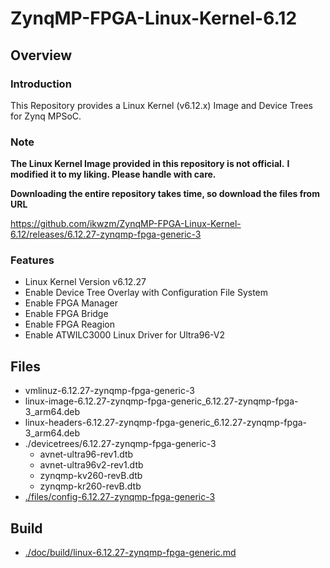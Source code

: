 ZynqMP-FPGA-Linux-Kernel-6.12
====================================================================================

Overview
------------------------------------------------------------------------------------

### Introduction

This Repository provides a Linux Kernel (v6.12.x) Image and Device Trees for Zynq MPSoC.

### Note

**The Linux Kernel Image provided in this repository is not official.**
**I modified it to my liking. Please handle with care.**

**Downloading the entire repository takes time, so download the files from URL**   

https://github.com/ikwzm/ZynqMP-FPGA-Linux-Kernel-6.12/releases/6.12.27-zynqmp-fpga-generic-3

### Features

  * Linux Kernel Version v6.12.27
  * Enable Device Tree Overlay with Configuration File System
  * Enable FPGA Manager
  * Enable FPGA Bridge
  * Enable FPGA Reagion
  * Enable ATWILC3000 Linux Driver for Ultra96-V2

Files
------------------------------------------------------------------------------------

* vmlinuz-6.12.27-zynqmp-fpga-generic-3
* linux-image-6.12.27-zynqmp-fpga-generic_6.12.27-zynqmp-fpga-3_arm64.deb
* linux-headers-6.12.27-zynqmp-fpga-generic_6.12.27-zynqmp-fpga-3_arm64.deb
* ./devicetrees/6.12.27-zynqmp-fpga-generic-3
  + avnet-ultra96-rev1.dtb
  + avnet-ultra96v2-rev1.dtb
  + zynqmp-kv260-revB.dtb
  + zynqmp-kr260-revB.dtb
* [./files/config-6.12.27-zynqmp-fpga-generic-3](./files/config-6.12.27-zynqmp-fpga-generic-3)

Build
------------------------------------------------------------------------------------

* [./doc/build/linux-6.12.27-zynqmp-fpga-generic.md](./doc/build/linux-6.12.27-zynqmp-fpga-generic.md)

